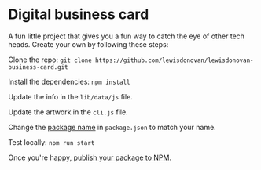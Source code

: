 # Digital business card

A fun little project that gives you a fun way to catch the eye of other tech heads. Create your own by following these steps:

Clone the repo:
`git clone https://github.com/lewisdonovan/lewisdonovan-business-card.git`

Install the dependencies:
`npm install`

Update the info in the `lib/data/js` file.

Update the artwork in the `cli.js` file.

Change the [package name](https://github.com/lewisdonovan/lewisdonovan-business-card/blob/main/package.json#L2) in `package.json` to match your name.

Test locally:
`npm run start`

Once you're happy, [publish your package to NPM](https://docs.npmjs.com/creating-and-publishing-scoped-public-packages).